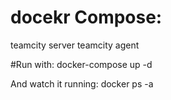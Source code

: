 # docekr Compose:
teamcity server
teamcity agent

#Run with:
docker-compose up -d

And watch it running: docker ps -a
